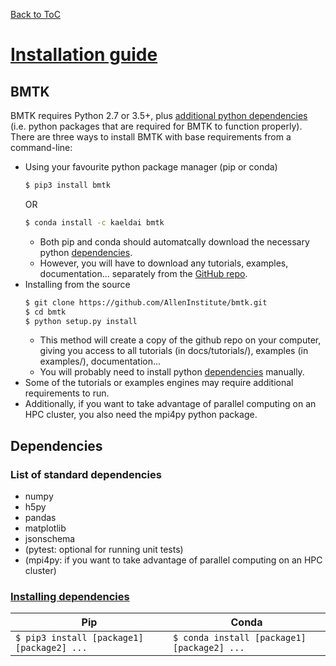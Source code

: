 [Back to ToC](/docs/manual/README.md)
# [Installation guide](https://alleninstitute.github.io/bmtk/installation.html)

## BMTK

BMTK requires Python 2.7 or 3.5+, plus [additional python dependencies](#dependencies) (i.e. python packages that are required for BMTK to function properly). There are three ways to install BMTK with base requirements from a command-line:

- Using your favourite python package manager (pip or conda)
    ```bash
    $ pip3 install bmtk
    ```
     OR
    ```bash
    $ conda install -c kaeldai bmtk
    ```
  - Both pip and conda should automatcally download the necessary python [dependencies](#dependencies).
  - However, you will have to download any tutorials, examples, documentation... separately from the [GitHub repo](https://github.com/AllenInstitute/bmtk).
- Installing from the source
  ```bash
  $ git clone https://github.com/AllenInstitute/bmtk.git
  $ cd bmtk
  $ python setup.py install
  ```
  - This method will  create a copy of the github repo on your computer, giving you access to all tutorials (in docs/tutorials/), examples (in examples/), documentation...
  - You will probably need to install python [dependencies](#dependencies) manually.
- Some of the tutorials or examples engines may require additional requirements to run.
- Additionally, if you want to take advantage of parallel computing on an HPC cluster, you also need the mpi4py python package.

## Dependencies

### List of standard dependencies
- numpy
- h5py
- pandas
- matplotlib
- jsonschema
- (pytest: optional for running unit tests)
- (mpi4py: if you want to take advantage of parallel computing on an HPC cluster)

### [Installing dependencies](../background/packages.md)

| Pip                                               | Conda                                             |
|---------------------------------------------------|---------------------------------------------------|
| ``` $ pip3 install [package1] [package2] ...  ``` | ``` $ conda install [package1] [package2] ... ``` |
